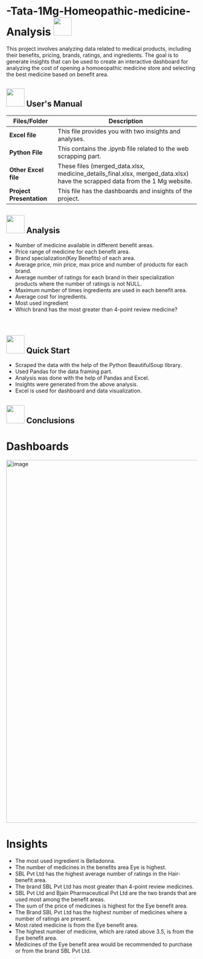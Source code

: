# -Tata-1Mg-Homeopathic-medicine-Analysis <img src=https://notion-emojis.s3-us-west-2.amazonaws.com/prod/svg-twitter/1f48a.svg width="48" height="48">

This project involves analyzing data related to medical products, including their benefits, pricing, brands, ratings, and ingredients. The goal is to generate insights that can be used to create an interactive dashboard for analyzing the cost of opening a homoeopathic medicine store and selecting the best medicine based on benefit area. 


##  <img src="https://user-images.githubusercontent.com/106439762/181935629-b3c47bd3-77fb-4431-a11c-ff8ba0942b63.gif" width="48" height="48"> **User's Manual**

| Files/Folder| Description |
| ------------- | ------------- |
| **Excel file** | This file provides you with two insights and analyses.  |
| **Python File** | This contains the .ipynb file related to the web scrapping part.  |
| **Other Excel file** | These files (merged_data.xlsx, medicine_details_final.xlsx, merged_data.xlsx) have the scrapped data from the 1 Mg website. |
| **Project Presentation** | This file has the dashboards and insights of the project. |

##  <img src="https://user-images.githubusercontent.com/106439762/178428775-03d67679-9aa4-4b08-91e9-6eb6ed8faf66.gif"  width="48" height="48"> Analysis

- Number of medicine available in different benefit areas.
- Price range of medicine for each benefit area.
- Brand specialization(Key Benefits) of each area.
- Average price, min price, max price and number of products for each brand.
- Average number of ratings for each brand in their specialization products where  the number of ratings is not NULL.
- Maximum number of times ingredients are used in each benefit area.
- Average cost for ingredients.
- Most used ingredient
- Which brand has the most greater than 4-point review medicine?

<br>

## <img src="https://user-images.githubusercontent.com/106439762/181937125-2a4b22a3-f8a9-4226-bbd3-df972f9dbbc4.gif" width="48" height="48" > Quick Start

- Scraped the data with the help of the Python BeautifulSoup library.
- Used Pandas for the data framing part.
- Analysis was done with the help of Pandas and Excel.
- Insights were generated from the above analysis.
- Excel is used for dashboard and data visualization.

## <img src="https://user-images.githubusercontent.com/108053296/185796560-b5035cfb-d8e4-4b61-b6fe-e0e75487bd94.gif" width="48" height="48" > Conclusions

# Dashboards

<img width="960" alt="image" src="https://github.com/AmitKotnala/Tata-1Mg-Homeopathic-medicine-Analysis/assets/118646525/13ed48bb-1335-420b-84dc-c8eefa612832">

# Insights

- The most used ingredient is Belladonna.
- The number of medicines in the benefits area Eye is highest.
- SBL Pvt Ltd has the highest average number of ratings in the Hair-benefit area.
- The brand SBL Pvt Ltd has most greater than 4-point review medicines.
- SBL Pvt Ltd and Bjain Pharmaceutical Pvt Ltd are the two brands that are used most among the benefit areas.
- The sum of the price of medicines is highest for the Eye benefit area.
- The Brand SBL Pvt Ltd has the highest number of medicines where a number of ratings are present.
- Most rated medicine is from the Eye benefit area.
- The highest number of medicine, which are rated above 3.5, is from the Eye benefit area.
- Medicines of the Eye benefit area would be recommended to purchase or from the brand SBL Pvt Ltd. 
